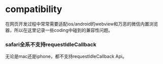 # compatibility
在网页开发过程中常常需要适配ios/android的webview和万恶的微信内置浏览器，所以在这里记录一些coding中碰到的兼容性问题。  
### safari全系不支持requestIdleCallback
无论是mac还是iphone，都不支持requestIdleCallback Api。

